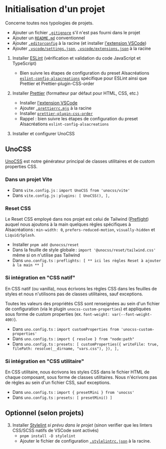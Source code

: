# Initialisation d'un projet

Concerne toutes nos typologies de projets.

- Ajouter un fichier [`.gitignore`](../configs/.gitignore) s'il n'est pas fourni dans le projet
- Ajouter un [`README.md`](../configs/README.md) conventionnel
- Ajouter [`.editorconfig`](../configs/.editorconfig) à la racine (et installer [l'extension VSCode](https://marketplace.visualstudio.com/items?itemName=EditorConfig.EditorConfig))
- Ajouter [`.vscode/settings.json`](../configs/.vscode/settings.json), [`.vscode/extensions.json`](../configs/.vscode/extensions.json) à la racine

1. Installer [ESLint](https://eslint.org/docs/latest/user-guide/getting-started) (vérification et validation du code JavaScript et TypeScript)
    - Bien suivre les étapes de configuration du preset Alsacréations [`eslint-config-alsacreations`](https://www.npmjs.com/package/eslint-config-alsacreations) spécifique pour ESLint ainsi que Prettier et Prettier-plugin-CSS-order

2. Installer [Prettier](https://prettier.io/docs/en/install.html) (formatteur par défaut pour HTML, CSS, etc.)
    - Installer [l'extension VSCode](https://marketplace.visualstudio.com/items?itemName=esbenp.prettier-vscode)
    - Ajouter [`.prettierrc.mjs`](../configs/.prettierrc.mjs) à la racine
    - Installer [`prettier-plugin-css-order`](https://www.npmjs.com/package/prettier-plugin-css-order)
    - Rappel : bien suivre les étapes de configuration du preset Alsacréations `eslint-config-alsacreations`

3. Installer et configurer UnoCSS

## UnoCSS

[UnoCSS](https://unocss.dev/) est notre générateur principal de classes utilitaires et de custom properties CSS.

### Dans un projet Vite

- Dans `vite.config.js` : `import UnoCSS from 'unocss/vite'`
- Dans `vite.config.js` : `plugins: [ UnoCSS(), ],`

### Reset CSS

Le Reset CSS employé dans nos projet est celui de Tailwind ([Preflight](https://tailwindcss.com/docs/preflight)) auquel nous ajoutons à la main quelques règles spécifiques à Alsacréations : `min-width: 0`, `prefers-reduced-motion`, `visually-hidden` et `Liquid/Splash`.

- Installer `pnpm add @unocss/reset`
- Dans la feuille de style globale : `import '@unocss/reset/tailwind.css'` même si on n'utilise pas Tailwind
- Dans `uno.config.ts` : `preflights: [ ** ici les règles Reset à ajouter à la main ** ]`

### Si intégration en "CSS natif"

En CSS natif (ou vanilla), nous écrivons les règles CSS dans les feuilles de styles et nous n'utilisons pas de classes utilitaires, sauf exceptions.

Toutes les valeurs des propriétés CSS sont renseignées au sein d'un fichier de configuration (via le plugin `unocss-custom-properties`) et appliquées sous forme de custom properties (ex. `font-weight: var(--font-weight-400)`).

- Dans `uno.config.ts` : `import customProperties from 'unocss-custom-properties'`
- Dans `uno.config.ts` : `import { resolve } from "node:path"`
- Dans `uno.config.ts` : `presets: [ customProperties({ writeFile: true, filePath: resolve(__dirname, "vars.css"), }), ],`

### Si intégration en "CSS utilitaire"

En CSS utilitaire, nous écrivons les styles CSS dans le fichier HTML de chaque composant, sous forme de classes utilitaires. Nous n'écrivons pas de règles au sein d'un fichier CSS, sauf exceptions.

- Dans `uno.config.ts` : `import { presetMini } from 'unocss'`
- Dans `uno.config.ts` : `presets: [ presetMini() ]`

## Optionnel (selon projets)

3. Installer [Stylelint](https://stylelint.io/user-guide/get-started) *si prévu dans le projet* (sinon verifier que les linters CSS/SCSS natifs de VSCode sont activés)
    - `pnpm install -D stylelint`
    - Ajouter le fichier de configuration [`.stylelintrc.json`](../configs/.stylelintrc.json) à la racine.
